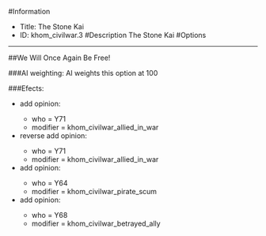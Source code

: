 #Information
 - Title: The Stone Kai
 - ID: khom_civilwar.3
#Description
The Stone Kai
#Options

___
##We Will Once Again Be Free!

###AI weighting:
AI weights this option at 100


###Efects:<ul><li>add opinion:</li><ul><li>who = Y71</li><li>modifier = khom_civilwar_allied_in_war</li></ul><li>reverse add opinion:</li><ul><li>who = Y71</li><li>modifier = khom_civilwar_allied_in_war</li></ul><li>add opinion:</li><ul><li>who = Y64</li><li>modifier = khom_civilwar_pirate_scum</li></ul><li>add opinion:</li><ul><li>who = Y68</li><li>modifier = khom_civilwar_betrayed_ally</li></ul></ul>
